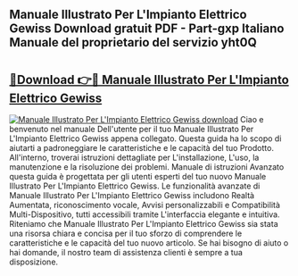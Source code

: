 ## Manuale Illustrato Per L'Impianto Elettrico Gewiss Download gratuit PDF - Part-gxp Italiano Manuale del proprietario del servizio yht0Q

# <h2><a href="http://dffctq4.blite.top/?on=Manuale+Illustrato+Per+L%27Impianto+Elettrico+Gewiss">🔗Download 👉🔴 Manuale Illustrato Per L'Impianto Elettrico Gewiss</a></h2>

[![Manuale Illustrato Per L'Impianto Elettrico Gewiss download](https://i.imgur.com/lujVjoI.png)](http://dffctq4.blite.top/?on=Manuale+Illustrato+Per+L%27Impianto+Elettrico+Gewiss)
Ciao e benvenuto nel manuale Dell'utente per il tuo Manuale Illustrato Per L'Impianto Elettrico Gewiss appena collegato. Questa guida ha lo scopo di aiutarti a padroneggiare le caratteristiche e le capacità del tuo Prodotto. All'interno, troverai istruzioni dettagliate per L'installazione, L'uso, la manutenzione e la risoluzione dei problemi. Manuale di istruzioni Avanzato questa guida è progettata per gli utenti esperti del tuo nuovo Manuale Illustrato Per L'Impianto Elettrico Gewiss. Le funzionalità avanzate di Manuale Illustrato Per L'Impianto Elettrico Gewiss includono Realtà Aumentata, riconoscimento vocale, Avvisi personalizzabili e Compatibilità Multi-Dispositivo, tutti accessibili tramite L'interfaccia elegante e intuitiva. Riteniamo che Manuale Illustrato Per L'Impianto Elettrico Gewiss sia stata una risorsa chiara e concisa per il tuo sforzo di comprendere le caratteristiche e le capacità del tuo nuovo articolo. Se hai bisogno di aiuto o hai domande, il nostro team di assistenza clienti è sempre a tua disposizione.
